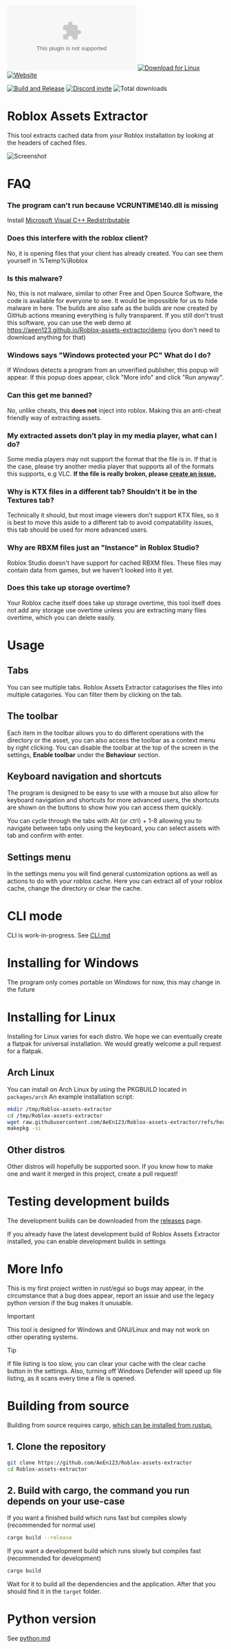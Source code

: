 [![Download for Windows](https://img.shields.io/github/downloads/AeEn123/Roblox-assets-extractor/latest/Roblox-assets-extractor-windows.exe?label=Download&color=blue&style=for-the-badge)](https://github.com/AeEn123/Roblox-assets-extractor/releases/latest/download/Roblox-assets-extractor-windows.exe)
[![Download for Linux](https://img.shields.io/github/downloads/AeEn123/Roblox-assets-extractor/latest/Roblox-assets-extractor-linux?label=Download&style=for-the-badge)](https://github.com/AeEn123/Roblox-assets-extractor/releases/latest/download/Roblox-assets-extractor-linux)
[![Website](https://img.shields.io/badge/Website-red?logo=googlechrome&style=for-the-badge)](https://aeen123.github.io/Roblox-assets-extractor/)

[![Build and Release](https://github.com/AeEn123/Roblox-assets-extractor/actions/workflows/build-and-release.yml/badge.svg)](https://github.com/AeEn123/Roblox-assets-extractor/actions/workflows/build-and-release.yml)
[![Discord invite](https://img.shields.io/discord/470242481582243860?label=Discord)](https://discord.gg/xqNA5jt6DN)
![Total downloads](https://img.shields.io/github/downloads/AeEn123/Roblox-assets-extractor/total?label=Total%20Downloads)


# Roblox Assets Extractor
This tool extracts cached data from your Roblox installation by looking at the headers of cached files.

![Screenshot](/assets/screenshot.png)

# FAQ
### The program can't run because VCRUNTIME140.dll is missing 
Install [Microsoft Visual C++ Redistributable](https://learn.microsoft.com/en-us/cpp/windows/latest-supported-vc-redist)

### Does this interfere with the roblox client?
No, it is opening files that your client has already created. You can see them yourself in %Temp%\Roblox

### Is this malware?
No, this is not malware, similar to other Free and Open Source Software, the code is available for everyone to see. It would be impossible for us to hide malware in here. The builds are also safe as the builds are now created by GitHub actions meaning everything is fully transparent. If you still don't trust this software, you can use the web demo at https://aeen123.github.io/Roblox-assets-extractor/demo (you don't need to download anything for that)

### Windows says "Windows protected your PC" What do I do?
If Windows detects a program from an unverified publisher, this popup will appear. If this popup does appear, click "More info" and click "Run anyway".

### Can this get me banned?
No, unlike cheats, this **does not** inject into roblox. Making this an anti-cheat friendly way of extracting assets.

### My extracted assets don’t play in my media player, what can I do?
Some media players may not support the format that the file is in. If that is the case, please try another media player that supports all of the formats this supports, e.g VLC. **If the file is really broken, please [create an issue.](https://github.com/AeEn123/Roblox-assets-extractor/issues)**

### Why is KTX files in a different tab? Shouldn't it be in the Textures tab?
Technically it should, but most image viewers don't support KTX files, so it is best to move this aside to a different tab to avoid compatability issues, this tab should be used for more advanced users.

### Why are RBXM files just an "Instance" in Roblox Studio?
Roblox Studio doesn't have support for cached RBXM files. These files may contain data from games, but we haven't looked into it yet.

### Does this take up storage overtime?
Your Roblox cache itself does take up storage overtime, this tool itself does not add any storage use overtime unless you are extracting many files overtime, which you can delete easily. 

# Usage
## Tabs
You can see multiple tabs. Roblox Assets Extractor catagorises the files into multiple catagories. You can filter them by clicking on the tab.
## The toolbar
Each item in the toolbar allows you to do different operations with the directory or the asset, you can also access the toolbar as a context menu by right clicking. You can disable the toolbar at the top of the screen in the settings, **Enable toolbar** under the **Behaviour** section.
## Keyboard navigation and shortcuts
The program is designed to be easy to use with a mouse but also allow for keyboard navigation and shortcuts for more advanced users, the shortcuts are shown on the buttons to show how you can access them quickly.<br>

You can cycle through the tabs with Alt (or ctrl) + 1-8 allowing you to navigate between tabs only using the keyboard, you can select assets with tab and confirm with enter.
## Settings menu
In the settings menu you will find general customization options as well as actions to do with your roblox cache. Here you can extract all of your roblox cache, change the directory or clear the cache.

# CLI mode
CLI is work-in-progress.
See [CLI.md](/docs/en-GB/CLI.md)

# Installing for Windows
The program only comes portable on Windows for now, this may change in the future

# Installing for Linux
Installing for Linux varies for each distro. We hope we can eventually create a flatpak for universal installation.
We would greatly welcome a pull request for a flatpak.
## Arch Linux
You can install on Arch Linux by using the PKGBUILD located in `packages/arch`
An example installation script:
```bash
mkdir /tmp/Roblox-assets-extractor
cd /tmp/Roblox-assets-extractor
wget raw.githubusercontent.com/AeEn123/Roblox-assets-extractor/refs/heads/main/packages/arch/PKGBUILD
makepkg -si
```
## Other distros
Other distros will hopefully be supported soon. If you know how to make one and want it merged in this project, create a pull request!

# Testing development builds
The development builds can be downloaded from the [releases](https://github.com/AeEn123/Roblox-assets-extractor/releases) page.

If you already have the latest development build of Roblox Assets Extractor installed, you can enable development builds in settings 
# More Info
This is my first project written in rust/egui so bugs may appear, in the circumstance that a bug does appear, report an issue and use the legacy python version if the bug makes it unusable.

> [!IMPORTANT]
> This tool is designed for Windows and GNU/Linux and may not work on other operating systems.

> [!TIP]
> If file listing is too slow, you can clear your cache with the clear cache button in the settings. Also, turning off Windows Defender will speed up file listing, as it scans every time a file is opened.

# Building from source

Building from source requires cargo, [which can be installed from rustup.](https://rustup.rs/)

## 1. Clone the repository
```bash
git clone https://github.com/AeEn123/Roblox-assets-extractor
cd Roblox-assets-extractor
```
## 2. Build with cargo, the command you run depends on your use-case
If you want a finished build which runs fast but compiles slowly (recommended for normal use)
```bash
cargo build --release
```

If you want a development build which runs slowly but compiles fast (recommended for development)
```bash
cargo build
```
Wait for it to build all the dependencies and the application. After that you should find it in the `target` folder.

# Python version
See [python.md](/docs/en-GB/python.md)
